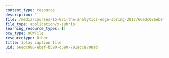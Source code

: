 ```yaml
---
content_type: resource
description: ''
file: /media/courses/15-071-the-analytics-edge-spring-2017/66edc086ebefb590d390791acce708ad_9i1sOSIccgw.srt
file_type: application/x-subrip
learning_resource_types: []
ocw_type: OCWFile
resourcetype: Other
title: 3play caption file
uid: 66edc086-ebef-b590-d390-791acce708ad
---
```

